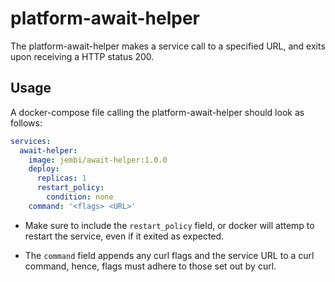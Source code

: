 # platform-await-helper

The platform-await-helper makes a service call to a specified URL, and exits upon receiving a HTTP status 200.

## Usage

A docker-compose file calling the platform-await-helper should look as follows:

```yml
services:
  await-helper:
    image: jembi/await-helper:1.0.0
    deploy:
      replicas: 1
      restart_policy:
        condition: none
    command: '<flags> <URL>'
```

- Make sure to include the `restart_policy` field, or docker will attemp to restart the service, even if it exited as expected.

- The `command` field appends any curl flags and the service URL to a curl command, hence, flags must adhere to those set out by curl.
